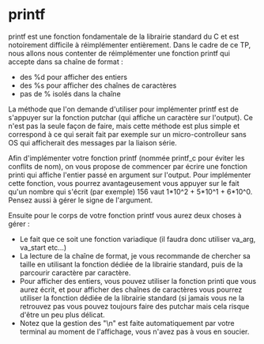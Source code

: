 # printf

printf est une fonction fondamentale de la librairie standard du C et est 
notoirement difficile à réimplémenter entièrement. Dans le cadre de ce TP, 
nous allons nous contenter de réimplémenter une fonction printf qui accepte 
dans sa chaîne de format :
 - des %d pour afficher des entiers
 - des %s pour afficher des chaînes de caractères
 - pas de % isolés dans la chaîne

La méthode que l'on demande d'utiliser pour implémenter printf est de 
s'appuyer sur la fonction putchar (qui affiche un caractère sur l'output). Ce 
n'est pas la seule façon de faire, mais cette méthode est plus simple et 
correspond à ce qui serait fait par exemple sur un micro-controlleur sans OS 
qui afficherait des messages par la liaison série.

Afin d'implémenter votre fonction printf (nommée printf\_c pour éviter les 
conflits de nom), on vous propose de commencer par écrire une fonction printi 
qui affiche l'entier passé en argument sur l'output. Pour implémenter cette 
fonction, vous pourrez avantageusement vous appuyer sur le fait qu'un nombre 
qui s'écrit (par exemple) 156 vaut 1\*10^2 + 5\*10^1 + 6\*10^0. Pensez aussi 
à gérer le signe de l'argument.

Ensuite pour le corps de votre fonction printf vous aurez deux choses à gérer 
:
 - Le fait que ce soit une fonction variadique (il faudra donc utiliser 
va\_arg, va\_start etc...)
 - La lecture de la chaîne de format, je vous recommande de chercher sa taille 
en utilisant la fonction dédiée de la librairie standard, puis de la 
parcourir caractère par caractère.
 - Pour afficher des entiers, vous pouvez utiliser la fonction printi que vous 
aurez écrit, et pour afficher des chaînes de caractères vous pourrez 
utiliser la fonction dédiée de la librairie standard (si jamais vous ne la 
retrouvez pas vous pouvez toujours faire des putchar mais cela risque d'être 
un peu plus délicat.
 - Notez que la gestion des "\n" est faite automatiquement par votre terminal 
au moment de l'affichage, vous n'avez pas à vous en soucier.
